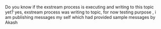 
Do you know if the exstream process is executing and writing to this topic yet?
yes, exstream process was writing to topic, for now testing purpose , i am publishing messages my self which had provided sample messages by Akash
